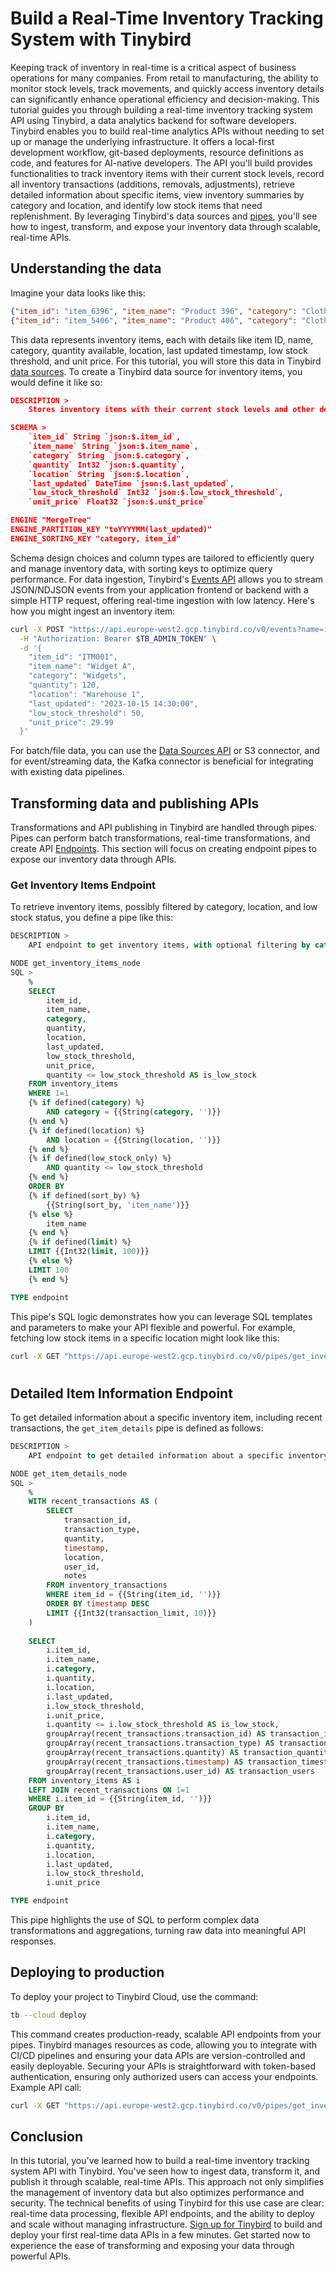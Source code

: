 # Build a Real-Time Inventory Tracking System with Tinybird

Keeping track of inventory in real-time is a critical aspect of business operations for many companies. From retail to manufacturing, the ability to monitor stock levels, track movements, and quickly access inventory details can significantly enhance operational efficiency and decision-making. This tutorial guides you through building a real-time inventory tracking system API using Tinybird, a data analytics backend for software developers. Tinybird enables you to build real-time analytics APIs without needing to set up or manage the underlying infrastructure. It offers a local-first development workflow, git-based deployments, resource definitions as code, and features for AI-native developers. The API you'll build provides functionalities to track inventory items with their current stock levels, record all inventory transactions (additions, removals, adjustments), retrieve detailed information about specific items, view inventory summaries by category and location, and identify low stock items that need replenishment. By leveraging Tinybird's data sources and [pipes](https://www.tinybird.co/docs/forward/work-with-data/pipes?utm_source=DEV&utm_campaign=tb+create+--prompt+DEV), you'll see how to ingest, transform, and expose your inventory data through scalable, real-time APIs. 

## Understanding the data

Imagine your data looks like this:

```json
{"item_id": "item_6396", "item_name": "Product 396", "category": "Clothing", "quantity": 396, "location": "Warehouse B", "last_updated": "2025-05-06 16:31:27", "low_stock_threshold": 56, "unit_price": 676}
{"item_id": "item_5406", "item_name": "Product 406", "category": "Clothing", "quantity": 406, "location": "Warehouse B", "last_updated": "2025-04-16 16:31:27", "low_stock_threshold": 16, "unit_price": 486}
```

This data represents inventory items, each with details like item ID, name, category, quantity available, location, last updated timestamp, low stock threshold, and unit price. For this tutorial, you will store this data in Tinybird [data sources](https://www.tinybird.co/docs/forward/get-data-in/data-sources?utm_source=DEV&utm_campaign=tb+create+--prompt+DEV). To create a Tinybird data source for inventory items, you would define it like so:

```json
DESCRIPTION >
    Stores inventory items with their current stock levels and other details

SCHEMA >
    `item_id` String `json:$.item_id`,
    `item_name` String `json:$.item_name`,
    `category` String `json:$.category`,
    `quantity` Int32 `json:$.quantity`,
    `location` String `json:$.location`,
    `last_updated` DateTime `json:$.last_updated`,
    `low_stock_threshold` Int32 `json:$.low_stock_threshold`,
    `unit_price` Float32 `json:$.unit_price`

ENGINE "MergeTree"
ENGINE_PARTITION_KEY "toYYYYMM(last_updated)"
ENGINE_SORTING_KEY "category, item_id"
```

Schema design choices and column types are tailored to efficiently query and manage inventory data, with sorting keys to optimize query performance. For data ingestion, Tinybird's [Events API](https://www.tinybird.co/docs/forward/get-data-in/events-api?utm_source=DEV&utm_campaign=tb+create+--prompt+DEV) allows you to stream JSON/NDJSON events from your application frontend or backend with a simple HTTP request, offering real-time ingestion with low latency. Here's how you might ingest an inventory item:

```bash
curl -X POST "https://api.europe-west2.gcp.tinybird.co/v0/events?name=inventory_items&utm_source=DEV&utm_campaign=tb+create+--prompt+DEV" \
  -H "Authorization: Bearer $TB_ADMIN_TOKEN" \
  -d '{
    "item_id": "ITM001",
    "item_name": "Widget A",
    "category": "Widgets",
    "quantity": 120,
    "location": "Warehouse 1",
    "last_updated": "2023-10-15 14:30:00",
    "low_stock_threshold": 50,
    "unit_price": 29.99
  }'
```

For batch/file data, you can use the [Data Sources API](https://www.tinybird.co/docs/api-reference/datasource-api?utm_source=DEV&utm_campaign=tb+create+--prompt+DEV) or S3 connector, and for event/streaming data, the Kafka connector is beneficial for integrating with existing data pipelines. 

## Transforming data and publishing APIs

Transformations and API publishing in Tinybird are handled through pipes. Pipes can perform batch transformations, real-time transformations, and create API [Endpoints](https://www.tinybird.co/docs/forward/work-with-data/publish-data/endpoints?utm_source=DEV&utm_campaign=tb+create+--prompt+DEV). This section will focus on creating endpoint pipes to expose our inventory data through APIs. 

### Get Inventory Items Endpoint

To retrieve inventory items, possibly filtered by category, location, and low stock status, you define a pipe like this:

```sql
DESCRIPTION >
    API endpoint to get inventory items, with optional filtering by category, location, and low stock items

NODE get_inventory_items_node
SQL >
    %
    SELECT
        item_id,
        item_name,
        category,
        quantity,
        location,
        last_updated,
        low_stock_threshold,
        unit_price,
        quantity <= low_stock_threshold AS is_low_stock
    FROM inventory_items
    WHERE 1=1
    {% if defined(category) %}
        AND category = {{String(category, '')}}
    {% end %}
    {% if defined(location) %}
        AND location = {{String(location, '')}}
    {% end %}
    {% if defined(low_stock_only) %}
        AND quantity <= low_stock_threshold
    {% end %}
    ORDER BY 
    {% if defined(sort_by) %}
        {{String(sort_by, 'item_name')}}
    {% else %}
        item_name
    {% end %}
    {% if defined(limit) %}
    LIMIT {{Int32(limit, 100)}}
    {% else %}
    LIMIT 100
    {% end %}

TYPE endpoint
```

This pipe's SQL logic demonstrates how you can leverage SQL templates and parameters to make your API flexible and powerful. For example, fetching low stock items in a specific location might look like this:

```bash
curl -X GET "https://api.europe-west2.gcp.tinybird.co/v0/pipes/get_inventory_items.json?token=%24TB_ADMIN_TOKEN&location=Warehouse+1&low_stock_only=1&utm_source=DEV&utm_campaign=tb+create+--prompt+DEV"
```


#

## Detailed Item Information Endpoint

To get detailed information about a specific inventory item, including recent transactions, the `get_item_details` pipe is defined as follows:

```sql
DESCRIPTION >
    API endpoint to get detailed information about a specific inventory item, including recent transactions

NODE get_item_details_node
SQL >
    %
    WITH recent_transactions AS (
        SELECT
            transaction_id,
            transaction_type,
            quantity,
            timestamp,
            location,
            user_id,
            notes
        FROM inventory_transactions
        WHERE item_id = {{String(item_id, '')}}
        ORDER BY timestamp DESC
        LIMIT {{Int32(transaction_limit, 10)}}
    )
    
    SELECT
        i.item_id,
        i.item_name,
        i.category,
        i.quantity,
        i.location,
        i.last_updated,
        i.low_stock_threshold,
        i.unit_price,
        i.quantity <= i.low_stock_threshold AS is_low_stock,
        groupArray(recent_transactions.transaction_id) AS transaction_ids,
        groupArray(recent_transactions.transaction_type) AS transaction_types,
        groupArray(recent_transactions.quantity) AS transaction_quantities,
        groupArray(recent_transactions.timestamp) AS transaction_timestamps,
        groupArray(recent_transactions.user_id) AS transaction_users
    FROM inventory_items AS i
    LEFT JOIN recent_transactions ON 1=1
    WHERE i.item_id = {{String(item_id, '')}}
    GROUP BY
        i.item_id,
        i.item_name,
        i.category,
        i.quantity,
        i.location,
        i.last_updated,
        i.low_stock_threshold,
        i.unit_price

TYPE endpoint
```

This pipe highlights the use of SQL to perform complex data transformations and aggregations, turning raw data into meaningful API responses. 

## Deploying to production

To deploy your project to Tinybird Cloud, use the command:

```bash
tb --cloud deploy
```

This command creates production-ready, scalable API endpoints from your pipes. Tinybird manages resources as code, allowing you to integrate with CI/CD pipelines and ensuring your data APIs are version-controlled and easily deployable. Securing your APIs is straightforward with token-based authentication, ensuring only authorized users can access your endpoints. Example API call:

```bash
curl -X GET "https://api.europe-west2.gcp.tinybird.co/v0/pipes/get_inventory_items.json?token=%24TB_ADMIN_TOKEN&limit=50&utm_source=DEV&utm_campaign=tb+create+--prompt+DEV"
```


## Conclusion

In this tutorial, you've learned how to build a real-time inventory tracking system API with Tinybird. You've seen how to ingest data, transform it, and publish it through scalable, real-time APIs. This approach not only simplifies the management of inventory data but also optimizes performance and security. The technical benefits of using Tinybird for this use case are clear: real-time data processing, flexible API endpoints, and the ability to deploy and scale without managing infrastructure. [Sign up for Tinybird](https://cloud.tinybird.co/signup?utm_source=DEV&utm_campaign=tb+create+--prompt+DEV) to build and deploy your first real-time data APIs in a few minutes. Get started now to experience the ease of transforming and exposing your data through powerful APIs.
